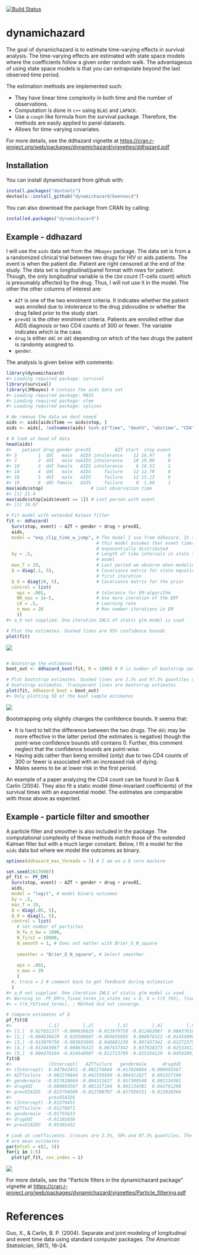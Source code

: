 [![Build Status](https://travis-ci.org/boennecd/dynamichazard.svg?branch=master,osx)](https://travis-ci.org/boennecd/dynamichazard)

dynamichazard
=============

The goal of dynamichazard is to estimate time-varying effects in survival analysis. The time-varying effects are estimated with state space models where the coefficients follow a given order random walk. The advantageous of using state space models is that you can extrapolate beyond the last observed time period.

The estimation methods are implemented such:

-   They have linear time complexity in both time and the number of observations.
-   Computation is done in `c++` using `BLAS` and `LAPACK`.
-   Use a `coxph` like formula from the survival package. Therefore, the methods are easily applied to panel datasets.
-   Allows for time-varying covariates.

For more details, see the ddhazard vignette at <https://cran.r-project.org/web/packages/dynamichazard/vignettes/ddhazard.pdf>

Installation
------------

You can install dynamichazard from github with:

``` r
install.packages("devtools")
devtools::install_github("dynamichazard/boennecd")
```

You can also download the package from CRAN by calling:

``` r
installed.packages("dynamichazard")
```

Example - ddhazard
------------------

I will use the `aids` data set from the `JMbayes` package. The data set is from a a randomized clinical trial between two drugs for HIV or aids patients. The event is when the patient die. Patient are right censored at the end of the study. The data set is longitudinal/panel format with rows for patient. Though, the only longitudinal variable is the `CD4` count (T-cells count) which is presumably affected by the drug. Thus, I will not use it in the model. The other the other columns of interest are:

-   `AZT` is one of the two enrolment criteria. It indicates whether the patient was enrolled due to intolerance to the drug zidovudine or whether the drug failed prior to the study start.
-   `prevOI` is the other enrolment criteria. Patients are enrolled either due AIDS diagnosis or two CD4 counts of 300 or fewer. The variable indicates which is the case.
-   `drug` is either `ddC` or `ddI` depending on which of the two drugs the patient is randomly assigned to.
-   `gender`.

The analysis is given below with comments:

``` r
library(dynamichazard)
#> Loading required package: survival
library(survival)
library(JMbayes) # Contain the aids data set
#> Loading required package: MASS
#> Loading required package: nlme
#> Loading required package: splines

# We remove the data we dont neeed
aids <- aids[aids$Time == aids$stop, ]
aids <- aids[, !colnames(aids) %in% c("Time", "death", "obstime", "CD4")]

# A look at head of data
head(aids)
#>    patient drug gender prevOI         AZT start  stop event
#> 3        1  ddC   male   AIDS intolerance    12 16.97     0
#> 7        2  ddI   male noAIDS intolerance    18 19.00     0
#> 10       3  ddI female   AIDS intolerance     6 18.53     1
#> 14       4  ddC   male   AIDS     failure    12 12.70     0
#> 18       5  ddI   male   AIDS     failure    12 15.13     0
#> 19       6  ddC female   AIDS     failure     0  1.90     1
max(aids$stop)                  # Last observation time
#> [1] 21.4
max(aids$stop[aids$event == 1]) # Last person with event
#> [1] 19.07

# Fit model with extended Kalman filter
fit <- ddhazard(
  Surv(stop, event) ~ AZT + gender + drug + prevOI,
  aids,
  model = "exp_clip_time_w_jump", # The model I use from ddhazard. In short, 
                                  # this model assumes that event times are 
                                  # exponentially distributed
  by = .5,                        # Length of time intervals in state space 
                                  # model
  max_T = 19,                     # Last period we observe when modeling
  Q = diag(.1, 5),                # Covariance matrix for state equation in 
                                  # first iteration
  Q_0 = diag(10, 5),              # Covariance matrix for the prior
  control = list(
    eps = .001,                   # tolerance for EM-algorithm
    NR_eps = 1e-5,                # Use more iteration of the EKF
    LR = .5,                      # Learning rate
    n_max = 20                    # Max number iterations in EM
    ))
#> a_0 not supplied. One iteration IWLS of static glm model is used

# Plot the estimates. Dashed lines are 95% confidence bounds
plot(fit)
```

![](README-ddhazard_fit-1.png)

``` r

# Bootstrap the estimates
boot_out <- ddhazard_boot(fit, R = 1000) # R is number of bootstrap samples

# Plot bootstrap estimates. Dashed lines are 2.5% and 97.5% quantiles of the 
# bootstrap estimates. Transparent lines are bootstrap estimates
plot(fit, ddhazard_boot = boot_out)
#> Only plotting 50 of the boot sample estimates
```

![](README-ddhazard_fit-2.png)

Bootstrapping only slightly changes the confidence bounds. It seems that:

-   It is hard to tell the difference between the two drugs. The `ddi` may be more effective in the latter period (the estimates is negative) though the point-wise confidence bounds still contains 0. Further, this comment neglect that the confidence bounds are point-wise.
-   Having aids rather than being enrolled (only) due to two CD4 counts of 300 or fewer is associated with an increased risk of dying.
-   Males seems to be at lower risk in the first period.

An example of a paper analyzing the CD4 count can be found in Guo & Carlin (2004). They also fit a static model (time-invariant coefficients) of the survival times with an exponential model. The estimates are comparable with those above as expected.

Example - particle filter and smoother
--------------------------------------

A particle filter and smoother is also included in the package. The computational complexity of these methods match those of the extended Kalman filter but with a much larger constant. Below, I fit a model for the `aids` data but where we model the outcomes as binary.

``` r
options(ddhazard_max_threads = 7) # I am on a 8 core machine

set.seed(20170907)
pf_fit <- PF_EM(
  Surv(stop, event) ~ AZT + gender + drug + prevOI,
  aids,
  model = "logit", # model binary outcomes
  by = .5,  
  max_T = 19,
  Q = diag(.05, 5),
  Q_0 = diag(1, 5),
  control = list(
    # set number of particles
    N_fw_n_bw = 1000, 
    N_first = 10000,
    N_smooth = 1, # Does not matter with Brier_O_N_square
    
    smoother = "Brier_O_N_square", # Select smoother
    
    eps = .001, 
    n_max = 20
    )
  #, trace = 1 # comment back to get feedback during estimation
  )
#> a_0 not supplied. One iteration IWLS of static glm model is used
#> Warning in .PF_EM(n_fixed_terms_in_state_vec = 0, X = t(X_Y$X), fixed_terms
#> = t(X_Y$fixed_terms), : Method did not converge.

# Compare estimates of Q
pf_fit$Q
#>              [,1]         [,2]         [,3]         [,4]         [,5]
#> [1,]  0.027031377 -0.004636629 -0.013979750 -0.012463987  0.004370164
#> [2,] -0.004636629  0.026500607 -0.003655805  0.008676322 -0.014540987
#> [3,] -0.013979750 -0.003655805  0.048881239  0.007437342 -0.012723799
#> [4,] -0.012463987  0.008676322  0.007437342  0.037928373 -0.025334120
#> [5,]  0.004370164 -0.014540987 -0.012723799 -0.025334120  0.045920919
fit$Q
#>              (Intercept)   AZTfailure   gendermale      drugddI
#> (Intercept)  0.047943451 -0.002276844 -0.017820664 -0.009993567
#> AZTfailure  -0.002276844  0.042550590 -0.004311827  0.001327104
#> gendermale  -0.017820664 -0.004311827  0.057309540  0.001134381
#> drugddI     -0.009993567  0.001327104  0.001134381  0.041761290
#> prevOIAIDS  -0.015794509 -0.012788707 -0.017556331 -0.011020364
#>              prevOIAIDS
#> (Intercept) -0.01579451
#> AZTfailure  -0.01278871
#> gendermale  -0.01755633
#> drugddI     -0.01102036
#> prevOIAIDS   0.05301432

# Look at coefficients. Crosses are 2.5%, 50% and 97.5% quantiles. The curves
# are mean estimates
par(mfcol = c(2, 3))
for(i in 1:5)
  plot(pf_fit, cov_index = i)
```

![](README-pf_fit-1.png)

For more details, see the "Particle filters in the dynamichazard package" vignette at <https://cran.r-project.org/web/packages/dynamichazard/vignettes/Particle_filtering.pdf>

References
==========

Guo, X., & Carlin, B. P. (2004). Separate and joint modeling of longitudinal and event time data using standard computer packages. *The American Statistician*, *58*(1), 16–24.
